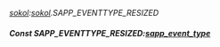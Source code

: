 _[sokol](../../modules/sokol/sokol-module.md):[sokol](../../modules/sokol/sokol-module.md).SAPP\_EVENTTYPE\_RESIZED_
##### Const SAPP\_EVENTTYPE\_RESIZED:[sapp_event_type](../../modules/sokol/sokol-sapp_event_type.md)
